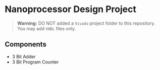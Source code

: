 # Nanoprocessor Design Project

<!-- Warning -->
> **Warning:** DO NOT added a `Vivado` project folder to this repository. You may add `VHDL` files only.
> 
## Components
- 3 Bit Adder
- 3 Bit Program Counter